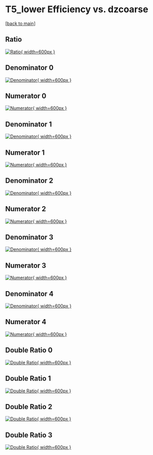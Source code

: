 # T5_lower Efficiency vs. dzcoarse

[[back to main](./)]



## Ratio

[![Ratio](../mtv/var/T5_lower_base_321_-1_eff_dzcoarse.png){ width=600px }](../mtv/var/T5_lower_base_321_-1_eff_dzcoarse.pdf)

## Denominator 0

[![Denominator](../mtv/den/T5_lower_base_321_-1_eff_dzcoarse_den0.png){ width=600px }](../mtv/den/T5_lower_base_321_-1_eff_dzcoarse_den0.pdf)

## Numerator 0

[![Numerator](../mtv/num/T5_lower_base_321_-1_eff_dzcoarse_num0.png){ width=600px }](../mtv/num/T5_lower_base_321_-1_eff_dzcoarse_num0.pdf)

## Denominator 1

[![Denominator](../mtv/den/T5_lower_base_321_-1_eff_dzcoarse_den1.png){ width=600px }](../mtv/den/T5_lower_base_321_-1_eff_dzcoarse_den1.pdf)

## Numerator 1

[![Numerator](../mtv/num/T5_lower_base_321_-1_eff_dzcoarse_num1.png){ width=600px }](../mtv/num/T5_lower_base_321_-1_eff_dzcoarse_num1.pdf)

## Denominator 2

[![Denominator](../mtv/den/T5_lower_base_321_-1_eff_dzcoarse_den2.png){ width=600px }](../mtv/den/T5_lower_base_321_-1_eff_dzcoarse_den2.pdf)

## Numerator 2

[![Numerator](../mtv/num/T5_lower_base_321_-1_eff_dzcoarse_num2.png){ width=600px }](../mtv/num/T5_lower_base_321_-1_eff_dzcoarse_num2.pdf)

## Denominator 3

[![Denominator](../mtv/den/T5_lower_base_321_-1_eff_dzcoarse_den3.png){ width=600px }](../mtv/den/T5_lower_base_321_-1_eff_dzcoarse_den3.pdf)

## Numerator 3

[![Numerator](../mtv/num/T5_lower_base_321_-1_eff_dzcoarse_num3.png){ width=600px }](../mtv/num/T5_lower_base_321_-1_eff_dzcoarse_num3.pdf)

## Denominator 4

[![Denominator](../mtv/den/T5_lower_base_321_-1_eff_dzcoarse_den4.png){ width=600px }](../mtv/den/T5_lower_base_321_-1_eff_dzcoarse_den4.pdf)

## Numerator 4

[![Numerator](../mtv/num/T5_lower_base_321_-1_eff_dzcoarse_num4.png){ width=600px }](../mtv/num/T5_lower_base_321_-1_eff_dzcoarse_num4.pdf)

## Double Ratio 0

[![Double Ratio](../mtv/ratio/T5_lower_base_321_-1_eff_dzcoarse_ratio0.png){ width=600px }](../mtv/ratio/T5_lower_base_321_-1_eff_dzcoarse_ratio0.pdf)

## Double Ratio 1

[![Double Ratio](../mtv/ratio/T5_lower_base_321_-1_eff_dzcoarse_ratio1.png){ width=600px }](../mtv/ratio/T5_lower_base_321_-1_eff_dzcoarse_ratio1.pdf)

## Double Ratio 2

[![Double Ratio](../mtv/ratio/T5_lower_base_321_-1_eff_dzcoarse_ratio2.png){ width=600px }](../mtv/ratio/T5_lower_base_321_-1_eff_dzcoarse_ratio2.pdf)

## Double Ratio 3

[![Double Ratio](../mtv/ratio/T5_lower_base_321_-1_eff_dzcoarse_ratio3.png){ width=600px }](../mtv/ratio/T5_lower_base_321_-1_eff_dzcoarse_ratio3.pdf)

